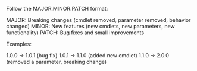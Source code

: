 ﻿Follow the MAJOR.MINOR.PATCH format:

MAJOR: Breaking changes (cmdlet removed, parameter removed, behavior changed)
MINOR: New features (new cmdlets, new parameters, new functionality)
PATCH: Bug fixes and small improvements

Examples:

1.0.0 → 1.0.1 (bug fix)
1.0.1 → 1.1.0 (added new cmdlet)
1.1.0 → 2.0.0 (removed a parameter, breaking change)